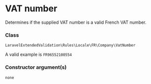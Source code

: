# VAT number
Determines if the supplied VAT number is a valid French VAT number.


### Class
`LaravelExtendedValidation\Rules\Locale\FR\Company\VatNumber`

A valid example is `FR96552100554`

### Constructor argument(s)

```php
none
```